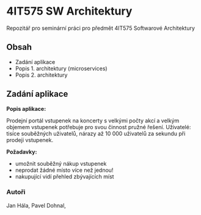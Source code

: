 # 4IT575 SW Architektury
Repozitář pro seminární práci pro předmět 4IT575 Softwarové Architektury

## Obsah
- Zadání aplikace
- Popis 1. architektury (microservices)
- Popis 2. architektury 

## Zadání aplikace
**Popis aplikace:**

Prodejní portál vstupenek na koncerty s velkými počty akcí a velkým objemem vstupenek potřebuje pro svou činnost pružné řešení.
Uživatelé: tisíce souběžných uživatelů, nárazy až 10 000 uživatelů za sekundu při prodeji vstupenek.

**Požadavky:**
- umožnit souběžný nákup vstupenek
- neprodat žádné místo více než jednou!
- nakupující vidí přehled zbývajících míst

### Autoři
Jan Hála, Pavel Dohnal, 
